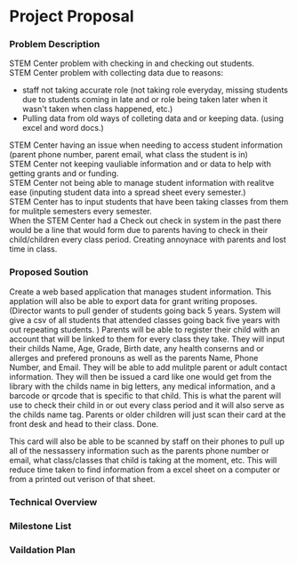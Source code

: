 # Project Proposal

### Problem Description 
STEM Center problem with checking in and checking out students.
</br>
STEM Center problem with collecting data due to reasons: 
- staff not taking accurate role (not taking role everyday, missing students due to students coming in late and or role being taken later when it wasn't taken when class happened, etc.)
- Pulling data from old ways of colleting data and or keeping data. (using excel and word docs.)

STEM Center having an issue when needing to access student information (parent phone number, parent email, what class the student is in)
</br>
STEM Center not keeping vauliable information and or data to help with getting grants and or funding. 
</br>
STEM Center not being able to manage student information with realitve ease (inputing student data into a spread sheet every semester.)
</br>
STEM Center has to input students that have been taking classes from them for mulitple semesters every semester. 
</br>
When the STEM Center had a Check out check in system in the past there would be a line that would form due to parents having to check in their child/children every class period. Creating annoynace with parents and lost time in class. 
</br>

### Proposed Soution 
Create a web based application that manages student information. This applation will also be able to export data for grant writing proposes. (Director wants to pull gender of students going back 5 years. System will give a csv of all students that attended classes going back five years with out repeating students. ) Parents will be able to register their child with an account that will be linked to them for every class they take. They will input their childs Name, Age, Grade, Birth date, any health conserns and or allerges and prefered pronouns as well as the parents Name, Phone Number, and Email. They will be able to add mulitple parent or adult contact information. They will then be issued a card like one would get from the library with the childs name in big letters, any medical information, and a barcode or qrcode that is specific to that child. This is what the parent will use to check their child in or out every class period and it will also serve as the childs name tag. Parents or older children will just scan their card at the front desk and head to their class. Done. 

This card will also be able to be scanned by staff on their phones to pull up all of the nessassery information such as the parents phone number or email, what class/classes that child is taking at the moment, etc. This will reduce time taken to find information from a excel sheet on a computer or from a printed out verison of that sheet. 

### Technical Overview

### Milestone List

### Vaildation Plan